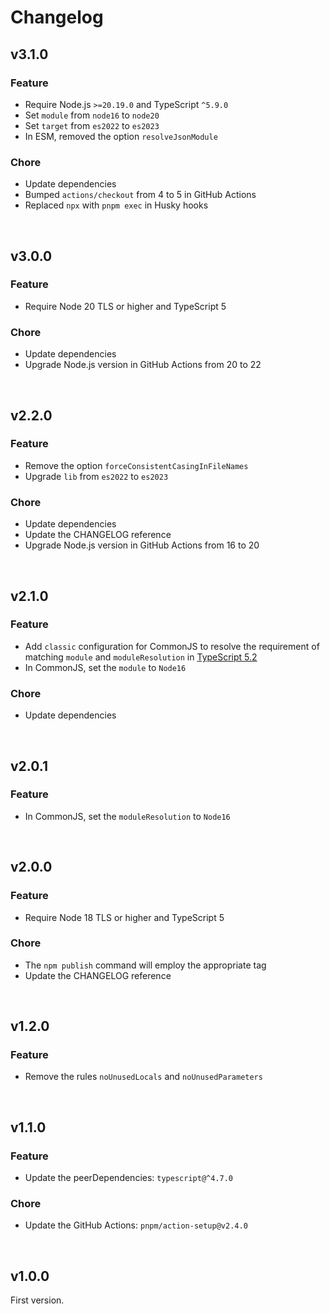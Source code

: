 # Changelog

## v3.1.0

### Feature

- Require Node.js `>=20.19.0` and TypeScript `^5.9.0`
- Set `module` from `node16` to `node20`
- Set `target` from `es2022` to `es2023`
- In ESM, removed the option `resolveJsonModule`

### Chore

- Update dependencies
- Bumped `actions/checkout` from 4 to 5 in GitHub Actions
- Replaced `npx` with `pnpm exec` in Husky hooks

<br>

## v3.0.0

### Feature

- Require Node 20 TLS or higher and TypeScript 5

### Chore

- Update dependencies
- Upgrade Node.js version in GitHub Actions from 20 to 22

<br>

## v2.2.0

### Feature

- Remove the option `forceConsistentCasingInFileNames`
- Upgrade `lib` from `es2022` to `es2023`

### Chore

- Update dependencies
- Update the CHANGELOG reference
- Upgrade Node.js version in GitHub Actions from 16 to 20

<br>

## v2.1.0

### Feature

- Add `classic` configuration for CommonJS to resolve the requirement of matching `module` and `moduleResolution` in [TypeScript 5.2](https://devblogs.microsoft.com/typescript/announcing-typescript-5-2/#module-and-moduleresolution-must-match-under-recent-node-js-settings)
- In CommonJS, set the `module` to `Node16`

### Chore

- Update dependencies

<br>

## v2.0.1

### Feature

- In CommonJS, set the `moduleResolution` to `Node16`

<br>

## v2.0.0

### Feature

- Require Node 18 TLS or higher and TypeScript 5

### Chore

- The `npm publish` command will employ the appropriate tag
- Update the CHANGELOG reference

<br>

## v1.2.0

### Feature

- Remove the rules `noUnusedLocals` and `noUnusedParameters`

<br>

## v1.1.0

### Feature

- Update the peerDependencies: `typescript@^4.7.0`

### Chore

- Update the GitHub Actions: `pnpm/action-setup@v2.4.0`

<br>

## v1.0.0

First version.
